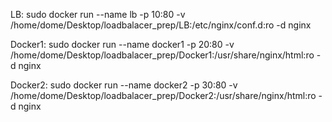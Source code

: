 LB:
sudo docker run --name lb -p 10:80 -v /home/dome/Desktop/loadbalacer_prep/LB:/etc/nginx/conf.d:ro -d nginx

Docker1:
sudo docker run --name docker1 -p 20:80 -v /home/dome/Desktop/loadbalacer_prep/Docker1:/usr/share/nginx/html:ro -d nginx

Docker2:
sudo docker run --name docker2 -p 30:80 -v /home/dome/Desktop/loadbalacer_prep/Docker2:/usr/share/nginx/html:ro -d nginx
